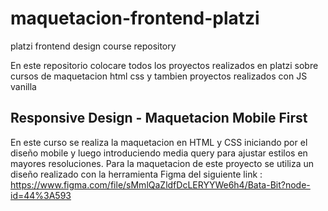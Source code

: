 # maquetacion-frontend-platzi
platzi frontend design course repository

En este repositorio colocare todos los proyectos realizados en platzi sobre cursos de maquetacion html css y tambien proyectos realizados con JS vanilla

## Responsive Design - Maquetacion Mobile First

En este curso se realiza la maquetacion en HTML y CSS iniciando por el diseño mobile y luego introduciendo media query para ajustar estilos en mayores resoluciones.
Para la maquetacion de este proyecto se utiliza un diseño realizado con la herramienta Figma del siguiente link : https://www.figma.com/file/sMmlQaZldfDcLERYYWe6h4/Bata-Bit?node-id=44%3A593
